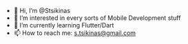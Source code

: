 - 👋 Hi, I’m @Stsikinas
- 👀 I’m interested in every sorts of Mobile Development stuff
- 🌱 I’m currently learning Flutter/Dart
- 📫 How to reach me: s.tsikinas@gmail.com

<!---
Stsikinas/Stsikinas is a ✨ special ✨ repository because its `README.md` (this file) appears on your GitHub profile.
You can click the Preview link to take a look at your changes.
--->
